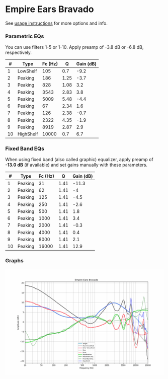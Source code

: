 # Empire Ears Bravado
See [usage instructions](https://github.com/jaakkopasanen/AutoEq#usage) for more options and info.

### Parametric EQs
You can use filters 1-5 or 1-10. Apply preamp of -3.8 dB or -6.8 dB, respectively.

|   # | Type      |   Fc (Hz) |    Q |   Gain (dB) |
|-----|-----------|-----------|------|-------------|
|   1 | LowShelf  |       105 | 0.7  |        -9.2 |
|   2 | Peaking   |       186 | 1.25 |        -3.7 |
|   3 | Peaking   |       828 | 1.08 |         3.2 |
|   4 | Peaking   |      3543 | 2.83 |         3.8 |
|   5 | Peaking   |      5009 | 5.48 |        -4.4 |
|   6 | Peaking   |        67 | 2.34 |         1.6 |
|   7 | Peaking   |       126 | 2.38 |        -0.7 |
|   8 | Peaking   |      2322 | 4.35 |        -1.9 |
|   9 | Peaking   |      8919 | 2.87 |         2.9 |
|  10 | HighShelf |     10000 | 0.7  |         6.7 |

### Fixed Band EQs
When using fixed band (also called graphic) equalizer, apply preamp of **-13.0 dB** (if available) and set gains manually with these parameters.

|   # | Type    |   Fc (Hz) |    Q |   Gain (dB) |
|-----|---------|-----------|------|-------------|
|   1 | Peaking |        31 | 1.41 |       -11.3 |
|   2 | Peaking |        62 | 1.41 |        -4   |
|   3 | Peaking |       125 | 1.41 |        -4.5 |
|   4 | Peaking |       250 | 1.41 |        -2.6 |
|   5 | Peaking |       500 | 1.41 |         1.8 |
|   6 | Peaking |      1000 | 1.41 |         3.4 |
|   7 | Peaking |      2000 | 1.41 |        -0.3 |
|   8 | Peaking |      4000 | 1.41 |         0.4 |
|   9 | Peaking |      8000 | 1.41 |         2.1 |
|  10 | Peaking |     16000 | 1.41 |        12.9 |

### Graphs
![](./Empire%20Ears%20Bravado.png)
